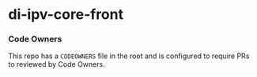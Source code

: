 # di-ipv-core-front

### Code Owners

This repo has a `CODEOWNERS` file in the root and is configured to require PRs to reviewed by Code Owners.
